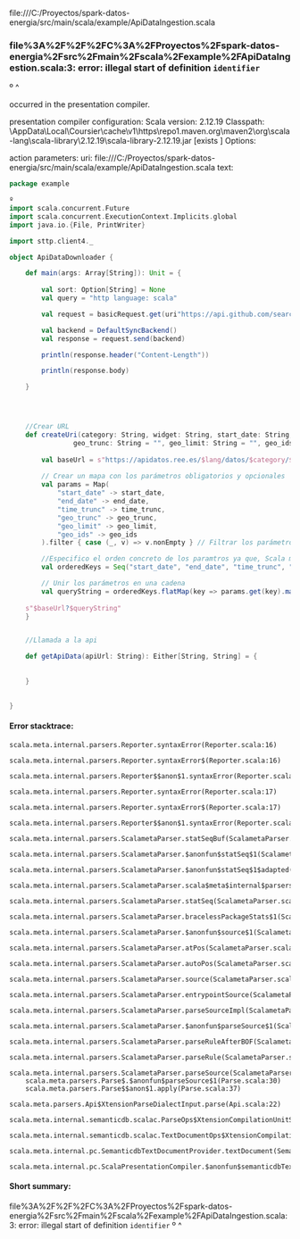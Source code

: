 file:///C:/Proyectos/spark-datos-energia/src/main/scala/example/ApiDataIngestion.scala
### file%3A%2F%2F%2FC%3A%2FProyectos%2Fspark-datos-energia%2Fsrc%2Fmain%2Fscala%2Fexample%2FApiDataIngestion.scala:3: error: illegal start of definition `identifier`
º
^

occurred in the presentation compiler.

presentation compiler configuration:
Scala version: 2.12.19
Classpath:
<HOME>\AppData\Local\Coursier\cache\v1\https\repo1.maven.org\maven2\org\scala-lang\scala-library\2.12.19\scala-library-2.12.19.jar [exists ]
Options:



action parameters:
uri: file:///C:/Proyectos/spark-datos-energia/src/main/scala/example/ApiDataIngestion.scala
text:
```scala
package example

º
import scala.concurrent.Future
import scala.concurrent.ExecutionContext.Implicits.global
import java.io.{File, PrintWriter}

import sttp.client4._

object ApiDataDownloader {

    def main(args: Array[String]): Unit = {
    
        val sort: Option[String] = None
        val query = "http language: scala"

        val request = basicRequest.get(uri"https://api.github.com/search/repositories?q=$query&sort=$sort")

        val backend = DefaultSyncBackend()
        val response = request.send(backend)

        println(response.header("Content-Length"))

        println(response.body)

    }




    //Crear URL
    def createUri(category: String, widget: String, start_date: String, end_date: String, time_trunc: String, lang: String, 
                geo_trunc: String = "", geo_limit: String = "", geo_ids: String = ""): String = {
        
        val baseUrl = s"https://apidatos.ree.es/$lang/datos/$category/$widget"
    
        // Crear un mapa con los parámetros obligatorios y opcionales
        val params = Map(
            "start_date" -> start_date,
            "end_date" -> end_date,
            "time_trunc" -> time_trunc,
            "geo_trunc" -> geo_trunc,
            "geo_limit" -> geo_limit,
            "geo_ids" -> geo_ids
        ).filter { case (_, v) => v.nonEmpty } // Filtrar los parámetros que no están vacíos

        //Especifico el orden concreto de los paramtros ya que, Scala map no te garantiza el orden
        val orderedKeys = Seq("start_date", "end_date", "time_trunc", "geo_trunc", "geo_limit", "geo_ids")

        // Unir los parámetros en una cadena
        val queryString = orderedKeys.flatMap(key => params.get(key).map(value => s"$key=$value")).mkString("&")
    
    s"$baseUrl?$queryString"
    }


    //Llamada a la api

    def getApiData(apiUrl: String): Either[String, String] = {
        
        
    }

  
}
```



#### Error stacktrace:

```
scala.meta.internal.parsers.Reporter.syntaxError(Reporter.scala:16)
	scala.meta.internal.parsers.Reporter.syntaxError$(Reporter.scala:16)
	scala.meta.internal.parsers.Reporter$$anon$1.syntaxError(Reporter.scala:22)
	scala.meta.internal.parsers.Reporter.syntaxError(Reporter.scala:17)
	scala.meta.internal.parsers.Reporter.syntaxError$(Reporter.scala:17)
	scala.meta.internal.parsers.Reporter$$anon$1.syntaxError(Reporter.scala:22)
	scala.meta.internal.parsers.ScalametaParser.statSeqBuf(ScalametaParser.scala:4109)
	scala.meta.internal.parsers.ScalametaParser.$anonfun$statSeq$1(ScalametaParser.scala:4096)
	scala.meta.internal.parsers.ScalametaParser.$anonfun$statSeq$1$adapted(ScalametaParser.scala:4096)
	scala.meta.internal.parsers.ScalametaParser.scala$meta$internal$parsers$ScalametaParser$$listBy(ScalametaParser.scala:562)
	scala.meta.internal.parsers.ScalametaParser.statSeq(ScalametaParser.scala:4096)
	scala.meta.internal.parsers.ScalametaParser.bracelessPackageStats$1(ScalametaParser.scala:4285)
	scala.meta.internal.parsers.ScalametaParser.$anonfun$source$1(ScalametaParser.scala:4288)
	scala.meta.internal.parsers.ScalametaParser.atPos(ScalametaParser.scala:325)
	scala.meta.internal.parsers.ScalametaParser.autoPos(ScalametaParser.scala:369)
	scala.meta.internal.parsers.ScalametaParser.source(ScalametaParser.scala:4264)
	scala.meta.internal.parsers.ScalametaParser.entrypointSource(ScalametaParser.scala:4291)
	scala.meta.internal.parsers.ScalametaParser.parseSourceImpl(ScalametaParser.scala:119)
	scala.meta.internal.parsers.ScalametaParser.$anonfun$parseSource$1(ScalametaParser.scala:116)
	scala.meta.internal.parsers.ScalametaParser.parseRuleAfterBOF(ScalametaParser.scala:58)
	scala.meta.internal.parsers.ScalametaParser.parseRule(ScalametaParser.scala:53)
	scala.meta.internal.parsers.ScalametaParser.parseSource(ScalametaParser.scala:116)
	scala.meta.parsers.Parse$.$anonfun$parseSource$1(Parse.scala:30)
	scala.meta.parsers.Parse$$anon$1.apply(Parse.scala:37)
	scala.meta.parsers.Api$XtensionParseDialectInput.parse(Api.scala:22)
	scala.meta.internal.semanticdb.scalac.ParseOps$XtensionCompilationUnitSource.toSource(ParseOps.scala:15)
	scala.meta.internal.semanticdb.scalac.TextDocumentOps$XtensionCompilationUnitDocument.toTextDocument(TextDocumentOps.scala:161)
	scala.meta.internal.pc.SemanticdbTextDocumentProvider.textDocument(SemanticdbTextDocumentProvider.scala:54)
	scala.meta.internal.pc.ScalaPresentationCompiler.$anonfun$semanticdbTextDocument$1(ScalaPresentationCompiler.scala:469)
```
#### Short summary: 

file%3A%2F%2F%2FC%3A%2FProyectos%2Fspark-datos-energia%2Fsrc%2Fmain%2Fscala%2Fexample%2FApiDataIngestion.scala:3: error: illegal start of definition `identifier`
º
^